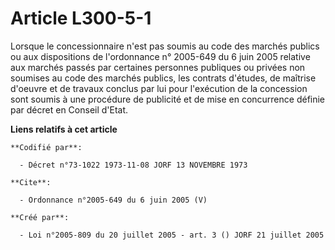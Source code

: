 # Article L300-5-1

Lorsque le concessionnaire n'est pas soumis au code des marchés publics ou aux dispositions de l'ordonnance n° 2005-649 du 6
juin 2005 relative aux marchés passés par certaines personnes publiques ou privées non soumises au code des marchés publics,
les contrats d'études, de maîtrise d'oeuvre et de travaux conclus par lui pour l'exécution de la concession sont soumis à une
procédure de publicité et de mise en concurrence définie par décret en Conseil d'Etat.

**Liens relatifs à cet article**

	**Codifié par**:

	  - Décret n°73-1022 1973-11-08 JORF 13 NOVEMBRE 1973

	**Cite**:

	  - Ordonnance n°2005-649 du 6 juin 2005 (V)

	**Créé par**:

	  - Loi n°2005-809 du 20 juillet 2005 - art. 3 () JORF 21 juillet 2005
